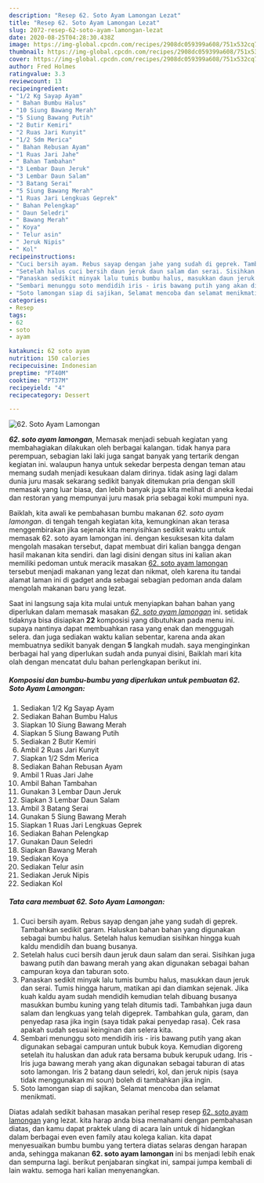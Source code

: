 ```yaml
---
description: "Resep 62. Soto Ayam Lamongan Lezat"
title: "Resep 62. Soto Ayam Lamongan Lezat"
slug: 2072-resep-62-soto-ayam-lamongan-lezat
date: 2020-08-25T04:28:30.438Z
image: https://img-global.cpcdn.com/recipes/2908dc059399a608/751x532cq70/62-soto-ayam-lamongan-foto-resep-utama.jpg
thumbnail: https://img-global.cpcdn.com/recipes/2908dc059399a608/751x532cq70/62-soto-ayam-lamongan-foto-resep-utama.jpg
cover: https://img-global.cpcdn.com/recipes/2908dc059399a608/751x532cq70/62-soto-ayam-lamongan-foto-resep-utama.jpg
author: Fred Holmes
ratingvalue: 3.3
reviewcount: 13
recipeingredient:
- "1/2 Kg Sayap Ayam"
- " Bahan Bumbu Halus"
- "10 Siung Bawang Merah"
- "5 Siung Bawang Putih"
- "2 Butir Kemiri"
- "2 Ruas Jari Kunyit"
- "1/2 Sdm Merica"
- " Bahan Rebusan Ayam"
- "1 Ruas Jari Jahe"
- " Bahan Tambahan"
- "3 Lembar Daun Jeruk"
- "3 Lembar Daun Salam"
- "3 Batang Serai"
- "5 Siung Bawang Merah"
- "1 Ruas Jari Lengkuas Geprek"
- " Bahan Pelengkap"
- " Daun Seledri"
- " Bawang Merah"
- " Koya"
- " Telur asin"
- " Jeruk Nipis"
- " Kol"
recipeinstructions:
- "Cuci bersih ayam. Rebus sayap dengan jahe yang sudah di geprek. Tambahkan sedikit garam. Haluskan bahan bahan yang digunakan sebagai bumbu halus. Setelah halus kemudian sisihkan hingga kuah kaldu mendidih dan buang busanya."
- "Setelah halus cuci bersih daun jeruk daun salam dan serai. Sisihkan juga bawang putih dan bawang merah yang akan digunakan sebagai bahan campuran koya dan taburan soto."
- "Panaskan sedikit minyak lalu tumis bumbu halus, masukkan daun jeruk dan serai. Tumis hingga harum, matikan api dan diamkan sejenak. Jika kuah kaldu ayam sudah mendidih kemudian telah dibuang busanya masukkan bumbu kuning yang telah ditumis tadi. Tambahkan juga daun salam dan lengkuas yang telah digeprek. Tambahkan gula, garam, dan penyedap rasa jika ingin (saya tidak pakai penyedap rasa). Cek rasa apakah sudah sesuai keinginan dan selera kita."
- "Sembari menunggu soto mendidih iris - iris bawang putih yang akan digunakan sebagai campuran untuk bubuk koya. Kemudian digoreng setelah itu haluskan dan aduk rata bersama bubuk kerupuk udang. Iris - Iris juga bawang merah yang akan digunakan sebagai taburan di atas soto lamongan. Iris 2 batang daun seledri, kol, dan jeruk nipis (saya tidak menggunakan mi soun) boleh di tambahkan jika ingin."
- "Soto lamongan siap di sajikan, Selamat mencoba dan selamat menikmati."
categories:
- Resep
tags:
- 62
- soto
- ayam

katakunci: 62 soto ayam 
nutrition: 150 calories
recipecuisine: Indonesian
preptime: "PT40M"
cooktime: "PT37M"
recipeyield: "4"
recipecategory: Dessert

---
```



![62. Soto Ayam Lamongan](https://img-global.cpcdn.com/recipes/2908dc059399a608/751x532cq70/62-soto-ayam-lamongan-foto-resep-utama.jpg)

<b><i>62. soto ayam lamongan</i></b>, Memasak menjadi sebuah kegiatan yang membahagiakan dilakukan oleh berbagai kalangan. tidak hanya para perempuan, sebagian laki laki juga sangat banyak yang tertarik dengan kegiatan ini. walaupun hanya untuk sekedar berpesta dengan teman atau memang sudah menjadi kesukaan dalam dirinya. tidak asing lagi dalam dunia juru masak sekarang sedikit banyak ditemukan pria dengan skill memasak yang luar biasa, dan lebih banyak juga kita melihat di aneka kedai dan restoran yang mempunyai juru masak pria sebagai koki mumpuni nya.



Baiklah, kita awali ke pembahasan bumbu makanan <i>62. soto ayam lamongan</i>. di tengah tengah kegiatan kita, kemungkinan akan terasa menggembirakan jika sejenak kita menyisihkan sedikit waktu untuk memasak 62. soto ayam lamongan ini. dengan kesuksesan kita dalam mengolah masakan tersebut, dapat membuat diri kalian bangga dengan hasil makanan kita sendiri. dan lagi disini dengan situs ini kalian akan memiliki pedoman untuk meracik masakan <u>62. soto ayam lamongan</u> tersebut menjadi makanan yang lezat dan nikmat, oleh karena itu tandai alamat laman ini di gadget anda sebagai sebagian pedoman anda dalam mengolah makanan baru yang lezat.


Saat ini langsung saja kita mulai untuk menyiapkan bahan bahan yang diperlukan dalam memasak masakan <u><i>62. soto ayam lamongan</i></u> ini. setidak tidaknya bisa disiapkan <b>22</b> komposisi yang dibutuhkan pada menu ini. supaya nantinya dapat membuahkan rasa yang enak dan menggugah selera. dan juga sediakan waktu kalian sebentar, karena anda akan membuatnya sedikit banyak dengan <b>5</b> langkah mudah. saya menginginkan berbagai hal yang diperlukan sudah anda punyai disini, Baiklah mari kita olah dengan mencatat dulu bahan perlengkapan berikut ini.

<!--inarticleads1-->

##### Komposisi dan bumbu-bumbu yang diperlukan untuk pembuatan 62. Soto Ayam Lamongan:

1. Sediakan 1/2 Kg Sayap Ayam
1. Sediakan  Bahan Bumbu Halus
1. Siapkan 10 Siung Bawang Merah
1. Siapkan 5 Siung Bawang Putih
1. Sediakan 2 Butir Kemiri
1. Ambil 2 Ruas Jari Kunyit
1. Siapkan 1/2 Sdm Merica
1. Sediakan  Bahan Rebusan Ayam
1. Ambil 1 Ruas Jari Jahe
1. Ambil  Bahan Tambahan
1. Gunakan 3 Lembar Daun Jeruk
1. Siapkan 3 Lembar Daun Salam
1. Ambil 3 Batang Serai
1. Gunakan 5 Siung Bawang Merah
1. Siapkan 1 Ruas Jari Lengkuas Geprek
1. Sediakan  Bahan Pelengkap
1. Gunakan  Daun Seledri
1. Siapkan  Bawang Merah
1. Sediakan  Koya
1. Sediakan  Telur asin
1. Sediakan  Jeruk Nipis
1. Sediakan  Kol




<!--inarticleads2-->

##### Tata cara membuat 62. Soto Ayam Lamongan:

1. Cuci bersih ayam. Rebus sayap dengan jahe yang sudah di geprek. Tambahkan sedikit garam. Haluskan bahan bahan yang digunakan sebagai bumbu halus. Setelah halus kemudian sisihkan hingga kuah kaldu mendidih dan buang busanya.
1. Setelah halus cuci bersih daun jeruk daun salam dan serai. Sisihkan juga bawang putih dan bawang merah yang akan digunakan sebagai bahan campuran koya dan taburan soto.
1. Panaskan sedikit minyak lalu tumis bumbu halus, masukkan daun jeruk dan serai. Tumis hingga harum, matikan api dan diamkan sejenak. Jika kuah kaldu ayam sudah mendidih kemudian telah dibuang busanya masukkan bumbu kuning yang telah ditumis tadi. Tambahkan juga daun salam dan lengkuas yang telah digeprek. Tambahkan gula, garam, dan penyedap rasa jika ingin (saya tidak pakai penyedap rasa). Cek rasa apakah sudah sesuai keinginan dan selera kita.
1. Sembari menunggu soto mendidih iris - iris bawang putih yang akan digunakan sebagai campuran untuk bubuk koya. Kemudian digoreng setelah itu haluskan dan aduk rata bersama bubuk kerupuk udang. Iris - Iris juga bawang merah yang akan digunakan sebagai taburan di atas soto lamongan. Iris 2 batang daun seledri, kol, dan jeruk nipis (saya tidak menggunakan mi soun) boleh di tambahkan jika ingin.
1. Soto lamongan siap di sajikan, Selamat mencoba dan selamat menikmati.




Diatas adalah sedikit bahasan masakan perihal resep resep <u>62. soto ayam lamongan</u> yang lezat. kita harap anda bisa memahami dengan pembahasan diatas, dan kamu dapat praktek ulang di acara lain untuk di hidangkan dalam berbagai even even family atau kolega kalian. kita dapat menyesuaikan bumbu bumbu yang tertera diatas selaras dengan harapan anda, sehingga makanan <b>62. soto ayam lamongan</b> ini bs menjadi lebih enak dan sempurna lagi. berikut penjabaran singkat ini, sampai jumpa kembali di lain waktu. semoga hari kalian menyenangkan.

